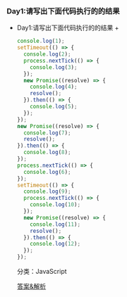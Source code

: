 ### Day1:请写出下面代码执行的的结果

+ Day1:请写出下面代码执行的的结果 +

  ```js
  console.log(1);
  setTimeout(() => {
    console.log(2);
    process.nextTick(() => {
      console.log(3);
    });
    new Promise((resolve) => {
      console.log(4);
      resolve();
    }).then(() => {
      console.log(5);
    });
  });
  new Promise((resolve) => {
    console.log(7);
    resolve();
  }).then(() => {
    console.log(8);
  });
  process.nextTick(() => {
    console.log(6);
  });
  setTimeout(() => {
    console.log(9);
    process.nextTick(() => {
      console.log(10);
    });
    new Promise((resolve) => {
      console.log(11);
      resolve();
    }).then(() => {
      console.log(12);
    });
  });
  ```

  分类：JavaScript

  [答案&解析](https://github.com/lgwebdream/FE-Interview/issues/37)
